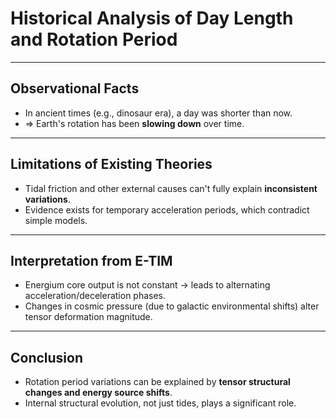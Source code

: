 # Historical Analysis of Day Length and Rotation Period

---

## Observational Facts

- In ancient times (e.g., dinosaur era), a day was shorter than now.
- ⇒ Earth's rotation has been **slowing down** over time.

---

## Limitations of Existing Theories

- Tidal friction and other external causes can't fully explain **inconsistent variations**.
- Evidence exists for temporary acceleration periods, which contradict simple models.

---

## Interpretation from E-TIM

- Energium core output is not constant → leads to alternating acceleration/deceleration phases.
- Changes in cosmic pressure (due to galactic environmental shifts) alter tensor deformation magnitude.

---

## Conclusion

- Rotation period variations can be explained by **tensor structural changes and energy source shifts**.
- Internal structural evolution, not just tides, plays a significant role.
